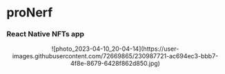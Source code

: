 # proNerf
### React Native NFTs app

<p align="center">
![photo_2023-04-10_20-04-14](https://user-images.githubusercontent.com/72669865/230987721-ac694ec3-bbb7-4f8e-8679-6428f862d850.jpg)
</p>

